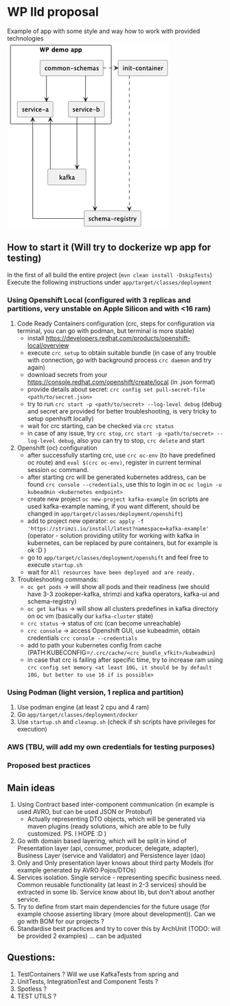 # WP lld proposal 
Example of app with some style and way how to work with provided technologies <br>
![hhd.png](static%2Fhhd.png)

## How to start it (Will try to dockerize wp app for testing)
In the first of all build the entire project (`mvn clean install -DskipTests`) <br> 
Execute the following instructions under `app/target/classes/deployment`
### Using Openshift Local (configured with 3 replicas and partitions, very unstable on Apple Silicon and with <16 ram)
1. Code Ready Containers configuration (crc, steps for configuration via terminal, you can go with podman, but terminal is more stable)
   - install https://developers.redhat.com/products/openshift-local/overview
   - execute `crc setup` to obtain suitable bundle (in case of any trouble with connection, go with background process `crc daemon` and try again)
   - download secrets from your https://console.redhat.com/openshift/create/local (in .json format)
   - provide details about secret: `crc config set pull-secret-file <path/to/secret.json>`
   - try to run `crc start -p <path/to/secret> --log-level debug` (debug and secret are provided for better troubleshooting, is very tricky to setup openhsift locally)
   - wait for crc starting, can be checked via `crc status`
   - in case of any issue, try `crc stop`, `crc start -p <path/to/secret> --log-level debug`, also you can try to stop, `crc delete` and start
2. Openshift (oc) configuration
   - after successfully starting crc, use `crc oc-env` (to have predefined oc route) and `eval $(crc oc-env)`, register in current terminal session `oc` command.
   - after starting crc will be generated kubernetes address, can be found `crc console --credentials`, use this to login in oc `oc login -u kubeadmin <kubernetes endpoint>`
   - create new project `oc new-project kafka-example` (in scripts are used kafka-example naming, if you want different, should be changed in `app/target/classes/deployment/openshift`)
   - add to project new operator: `oc apply -f 'https://strimzi.io/install/latest?namespace=kafka-example'` (operator - solution providing utility for working with kafka in kubernetes, can be replaced by pure containers, but for example is ok :D )
   - go to `app/target/classes/deployment/openshift` and feel free to execute `startup.sh`
   - wait for `All resources have been deployed and are ready.`
3. Troubleshooting commands:
   - `oc get pods` -> will show all pods and their readiness (we should have 3-3 zookeper-kafka, strimzi and kafka operators, kafka-ui and schema-registry)
   - `oc get kafkas` -> will show all clusters predefines in kafka directory on oc vm (basically our `kafka-cluster` state)
   - `crc status` -> status of crc (can become unreachable)
   - `crc console` -> access Openshift GUI, use kubeadmin, obtain credentials `crc console --credentials`
   - add to path your kubernetes config from cache (PATH:KUBECONFIG=`/.crc/cache/<crc_bundle_vfkit>/kubeadmin`)
   - in case that crc is failing after specific time, try to increase ram using `crc config set memory <at least 10G, it should be by default 10G, but better to use 16 if is possible>`

### Using Podman (light version, 1 replica and partition)
1. Use podman engine (at least 2 cpu and 4 ram)
2. Go `app/target/classes/deployment/docker`
3. Use `startup.sh` and `cleanup.sh` (check if sh scripts have privileges for execution)


### AWS (TBU, will add my own credentials for testing purposes)


### Proposed best practices
## Main ideas
1. Using Contract based inter-component communication (in example is used AVRO, but can be used JSON or Protobuf)
   - Actually representing DTO objects, which will be generated via maven plugins (ready solutions, which are able to be fully customized. PS. I HOPE :D )
2. Go with domain based layering, which will be split in kind of Presentation layer (api, consumer, producer, delegate, adapter), Business Layer (service and Validator) and Persistence layer (dao)
3. Only and Only presentation layer knows about third party Models (for example generated by AVRO Pojos/DTOs)
4. Services isolation. Single service - representing specific business need. Common reusable functionality (at least in 2-3 services) should be extracted in some lib. Service know about lib, but don't about another service.
5. Try to define from start main dependencies for the future usage (for example choose asserting library (more about development)). Can we go with BOM for our projects ? 
6. Standardise best practices and try to cover this by ArchUnit (TODO: will be provided 2 examples)
... can be adjusted 

## Questions:
1. TestContainers ? Will we use KafkaTests from spring and 
2. UnitTests, IntegrationTest and Component Tests ?
3. Spotless ? 
4. TEST UTILS ?